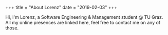 +++
title = "About Lorenz"
date = "2019-02-03"
+++

Hi, I'm Lorenz, a Software Engineering & Management student @ TU Graz. All my online presences are linked here, feel free to contact me on any of those.
